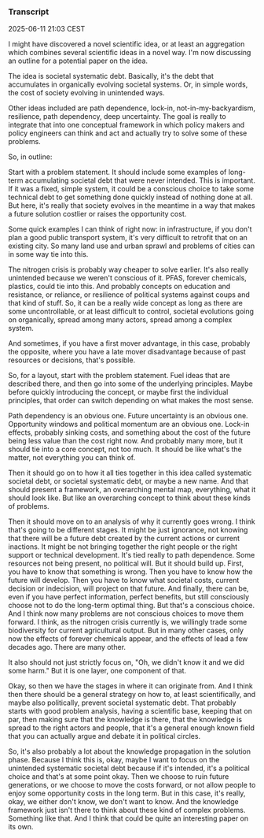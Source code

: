### Transcript
2025-06-11 21:03 CEST

I might have discovered a novel scientific idea, or at least an aggregation which combines several scientific ideas in a novel way. I'm now discussing an outline for a potential paper on the idea.

The idea is societal systematic debt. Basically, it's the debt that accumulates in organically evolving societal systems. Or, in simple words, the cost of society evolving in unintended ways.

Other ideas included are path dependence, lock-in, not-in-my-backyardism, resilience, path dependency, deep uncertainty. The goal is really to integrate that into one conceptual framework in which policy makers and policy engineers can think and act and actually try to solve some of these problems.

So, in outline:

Start with a problem statement. It should include some examples of long-term accumulating societal debt that were never intended. This is important. If it was a fixed, simple system, it could be a conscious choice to take some technical debt to get something done quickly instead of nothing done at all. But here, it's really that society evolves in the meantime in a way that makes a future solution costlier or raises the opportunity cost.

Some quick examples I can think of right now: in infrastructure, if you don't plan a good public transport system, it's very difficult to retrofit that on an existing city. So many land use and urban sprawl and problems of cities can in some way tie into this.

The nitrogen crisis is probably way cheaper to solve earlier. It's also really unintended because we weren't conscious of it. PFAS, forever chemicals, plastics, could tie into this. And probably concepts on education and resistance, or reliance, or resilience of political systems against coups and that kind of stuff. So, it can be a really wide concept as long as there are some uncontrollable, or at least difficult to control, societal evolutions going on organically, spread among many actors, spread among a complex system.

And sometimes, if you have a first mover advantage, in this case, probably the opposite, where you have a late mover disadvantage because of past resources or decisions, that's possible.

So, for a layout, start with the problem statement. Fuel ideas that are described there, and then go into some of the underlying principles. Maybe before quickly introducing the concept, or maybe first the individual principles, that order can switch depending on what makes the most sense.

Path dependency is an obvious one. Future uncertainty is an obvious one. Opportunity windows and political momentum are an obvious one. Lock-in effects, probably sinking costs, and something about the cost of the future being less value than the cost right now. And probably many more, but it should tie into a core concept, not too much. It should be like what's the matter, not everything you can think of.

Then it should go on to how it all ties together in this idea called systematic societal debt, or societal systematic debt, or maybe a new name. And that should present a framework, an overarching mental map, everything, what it should look like. But like an overarching concept to think about these kinds of problems.

Then it should move on to an analysis of why it currently goes wrong. I think that's going to be different stages. It might be just ignorance, not knowing that there will be a future debt created by the current actions or current inactions. It might be not bringing together the right people or the right support or technical development. It's tied really to path dependence. Some resources not being present, no political will. But it should build up. First, you have to know that something is wrong. Then you have to know how the future will develop. Then you have to know what societal costs, current decision or indecision, will project on that future. And finally, there can be, even if you have perfect information, perfect benefits, but still consciously choose not to do the long-term optimal thing. But that's a conscious choice. And I think now many problems are not conscious choices to move them forward. I think, as the nitrogen crisis currently is, we willingly trade some biodiversity for current agricultural output. But in many other cases, only now the effects of forever chemicals appear, and the effects of lead a few decades ago. There are many other.

It also should not just strictly focus on, "Oh, we didn't know it and we did some harm." But it is one layer, one component of that.

Okay, so then we have the stages in where it can originate from. And I think then there should be a general strategy on how to, at least scientifically, and maybe also politically, prevent societal systematic debt. That probably starts with good problem analysis, having a scientific base, keeping that on par, then making sure that the knowledge is there, that the knowledge is spread to the right actors and people, that it's a general enough known field that you can actually argue and debate it in political circles.

So, it's also probably a lot about the knowledge propagation in the solution phase. Because I think this is, okay, maybe I want to focus on the unintended systematic societal debt because if it's intended, it's a political choice and that's at some point okay. Then we choose to ruin future generations, or we choose to move the costs forward, or not allow people to enjoy some opportunity costs in the long term. But in this case, it's really, okay, we either don't know, we don't want to know. And the knowledge framework just isn't there to think about these kind of complex problems. Something like that. And I think that could be quite an interesting paper on its own.
